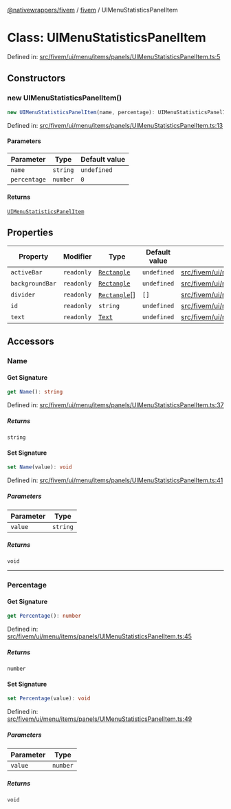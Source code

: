[@nativewrappers/fivem](../../README.md) / [fivem](../README.md) / UIMenuStatisticsPanelItem

# Class: UIMenuStatisticsPanelItem

Defined in: [src/fivem/ui/menu/items/panels/UIMenuStatisticsPanelItem.ts:5](https://github.com/nativewrappers/nativewrappers/blob/11c6a49b7dbba5233f7fb8c63e2382099dcf6c28/src/fivem/ui/menu/items/panels/UIMenuStatisticsPanelItem.ts#L5)

## Constructors

### new UIMenuStatisticsPanelItem()

```ts
new UIMenuStatisticsPanelItem(name, percentage): UIMenuStatisticsPanelItem
```

Defined in: [src/fivem/ui/menu/items/panels/UIMenuStatisticsPanelItem.ts:13](https://github.com/nativewrappers/nativewrappers/blob/11c6a49b7dbba5233f7fb8c63e2382099dcf6c28/src/fivem/ui/menu/items/panels/UIMenuStatisticsPanelItem.ts#L13)

#### Parameters

| Parameter | Type | Default value |
| ------ | ------ | ------ |
| `name` | `string` | `undefined` |
| `percentage` | `number` | `0` |

#### Returns

[`UIMenuStatisticsPanelItem`](UIMenuStatisticsPanelItem.md)

## Properties

| Property | Modifier | Type | Default value | Defined in |
| ------ | ------ | ------ | ------ | ------ |
| <a id="activebar"></a> `activeBar` | `readonly` | [`Rectangle`](Rectangle.md) | `undefined` | [src/fivem/ui/menu/items/panels/UIMenuStatisticsPanelItem.ts:9](https://github.com/nativewrappers/nativewrappers/blob/11c6a49b7dbba5233f7fb8c63e2382099dcf6c28/src/fivem/ui/menu/items/panels/UIMenuStatisticsPanelItem.ts#L9) |
| <a id="backgroundbar"></a> `backgroundBar` | `readonly` | [`Rectangle`](Rectangle.md) | `undefined` | [src/fivem/ui/menu/items/panels/UIMenuStatisticsPanelItem.ts:10](https://github.com/nativewrappers/nativewrappers/blob/11c6a49b7dbba5233f7fb8c63e2382099dcf6c28/src/fivem/ui/menu/items/panels/UIMenuStatisticsPanelItem.ts#L10) |
| <a id="divider"></a> `divider` | `readonly` | [`Rectangle`](Rectangle.md)[] | `[]` | [src/fivem/ui/menu/items/panels/UIMenuStatisticsPanelItem.ts:11](https://github.com/nativewrappers/nativewrappers/blob/11c6a49b7dbba5233f7fb8c63e2382099dcf6c28/src/fivem/ui/menu/items/panels/UIMenuStatisticsPanelItem.ts#L11) |
| <a id="id"></a> `id` | `readonly` | `string` | `undefined` | [src/fivem/ui/menu/items/panels/UIMenuStatisticsPanelItem.ts:6](https://github.com/nativewrappers/nativewrappers/blob/11c6a49b7dbba5233f7fb8c63e2382099dcf6c28/src/fivem/ui/menu/items/panels/UIMenuStatisticsPanelItem.ts#L6) |
| <a id="text"></a> `text` | `readonly` | [`Text`](Text.md) | `undefined` | [src/fivem/ui/menu/items/panels/UIMenuStatisticsPanelItem.ts:8](https://github.com/nativewrappers/nativewrappers/blob/11c6a49b7dbba5233f7fb8c63e2382099dcf6c28/src/fivem/ui/menu/items/panels/UIMenuStatisticsPanelItem.ts#L8) |

## Accessors

### Name

#### Get Signature

```ts
get Name(): string
```

Defined in: [src/fivem/ui/menu/items/panels/UIMenuStatisticsPanelItem.ts:37](https://github.com/nativewrappers/nativewrappers/blob/11c6a49b7dbba5233f7fb8c63e2382099dcf6c28/src/fivem/ui/menu/items/panels/UIMenuStatisticsPanelItem.ts#L37)

##### Returns

`string`

#### Set Signature

```ts
set Name(value): void
```

Defined in: [src/fivem/ui/menu/items/panels/UIMenuStatisticsPanelItem.ts:41](https://github.com/nativewrappers/nativewrappers/blob/11c6a49b7dbba5233f7fb8c63e2382099dcf6c28/src/fivem/ui/menu/items/panels/UIMenuStatisticsPanelItem.ts#L41)

##### Parameters

| Parameter | Type |
| ------ | ------ |
| `value` | `string` |

##### Returns

`void`

***

### Percentage

#### Get Signature

```ts
get Percentage(): number
```

Defined in: [src/fivem/ui/menu/items/panels/UIMenuStatisticsPanelItem.ts:45](https://github.com/nativewrappers/nativewrappers/blob/11c6a49b7dbba5233f7fb8c63e2382099dcf6c28/src/fivem/ui/menu/items/panels/UIMenuStatisticsPanelItem.ts#L45)

##### Returns

`number`

#### Set Signature

```ts
set Percentage(value): void
```

Defined in: [src/fivem/ui/menu/items/panels/UIMenuStatisticsPanelItem.ts:49](https://github.com/nativewrappers/nativewrappers/blob/11c6a49b7dbba5233f7fb8c63e2382099dcf6c28/src/fivem/ui/menu/items/panels/UIMenuStatisticsPanelItem.ts#L49)

##### Parameters

| Parameter | Type |
| ------ | ------ |
| `value` | `number` |

##### Returns

`void`
